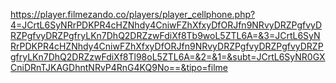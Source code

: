 https://player.filmezando.co/players/player_cellphone.php?4=JCrtL6SyNRrPDKPR4cHZNhdy4CniwFZhXfxyDfORJfn9NRvyDRZPgfvyDRZPgfvyDRZPgfryLKn7DhQ2DRZzwFdiXf8Tb9woL5ZTL6A=&3=JCrtL6SyNRrPDKPR4cHZNhdy4CniwFZhXfxyDfORJfn9NRvyDRZPgfvyDRZPgfvyDRZPgfryLKn7DhQ2DRZzwFdiXf8Tl98oL5ZTL6A=&2=&1=&subt=JCrtL6SyNR0GXCniDRnTJKAGDhntNRvP4RnG4KQ9No==&tipo=filme
